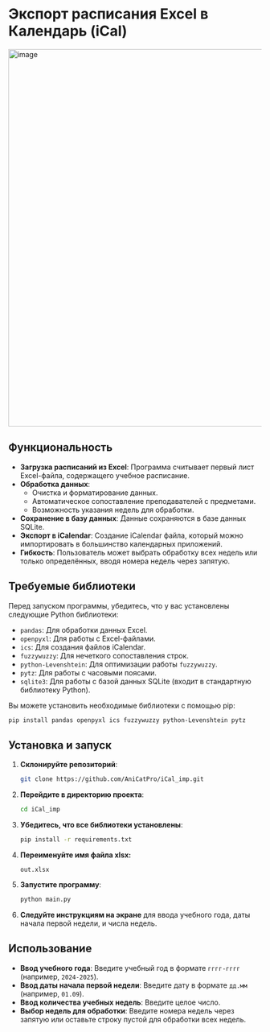 # Экспорт расписания Excel в Календарь (iCal)

<img src="https://github.com/user-attachments/assets/e8003d3a-9459-4abe-afa1-7498447e4697" alt="image" width="750">

## Функциональность

- **Загрузка расписаний из Excel**: Программа считывает первый лист Excel-файла, содержащего учебное расписание.
- **Обработка данных**: 
  - Очистка и форматирование данных.
  - Автоматическое сопоставление преподавателей с предметами.
  - Возможность указания недель для обработки.
- **Сохранение в базу данных**: Данные сохраняются в базе данных SQLite.
- **Экспорт в iCalendar**: Создание iCalendar файла, который можно импортировать в большинство календарных приложений.
- **Гибкость**: Пользователь может выбрать обработку всех недель или только определённых, вводя номера недель через запятую.

## Требуемые библиотеки

Перед запуском программы, убедитесь, что у вас установлены следующие Python библиотеки:

- `pandas`: Для обработки данных Excel.
- `openpyxl`: Для работы с Excel-файлами.
- `ics`: Для создания файлов iCalendar.
- `fuzzywuzzy`: Для нечеткого сопоставления строк.
- `python-Levenshtein`: Для оптимизации работы `fuzzywuzzy`.
- `pytz`: Для работы с часовыми поясами.
- `sqlite3`: Для работы с базой данных SQLite (входит в стандартную библиотеку Python).

Вы можете установить необходимые библиотеки с помощью pip:

```bash
pip install pandas openpyxl ics fuzzywuzzy python-Levenshtein pytz
```

## Установка и запуск

1. **Склонируйте репозиторий**:
   ```bash
   git clone https://github.com/AniCatPro/iCal_imp.git
   ```

2. **Перейдите в директорию проекта**:
   ```bash
   cd iCal_imp
   ```

3. **Убедитесь, что все библиотеки установлены**:

   ```bash
   pip install -r requirements.txt
   ```

4. **Переименуйте имя файла xlsx:**

   ```
   out.xlsx
   ```

5. **Запустите программу**:
   ```bash
   python main.py
   ```

6. **Следуйте инструкциям на экране** для ввода учебного года, даты начала первой недели, и числа недель.

## Использование

- **Ввод учебного года**: Введите учебный год в формате `гггг-гггг` (например, `2024-2025`).
- **Ввод даты начала первой недели**: Введите дату в формате `дд.мм` (например, `01.09`).
- **Ввод количества учебных недель**: Введите целое число.
- **Выбор недель для обработки**: Введите номера недель через запятую или оставьте строку пустой для обработки всех недель.
